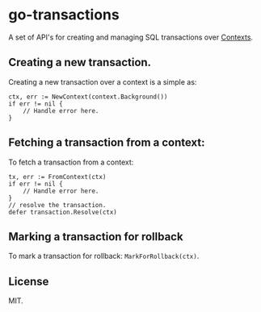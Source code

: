 # go-transactions
A set of API's for creating and managing SQL transactions over [Contexts](https://golang.org/pkg/context/).

## Creating a new transaction.
Creating a new transaction over a context is a simple as:
```
ctx, err := NewContext(context.Background())
if err != nil {
    // Handle error here.
}
```

## Fetching a transaction from a context:
To fetch a transaction from a context:
```
tx, err := FromContext(ctx)
if err != nil {
    // Handle error here.
}
// resolve the transaction.
defer transaction.Resolve(ctx) 
```

## Marking a transaction for rollback
To mark a transaction for rollback: `MarkForRollback(ctx)`. 

## License
MIT.